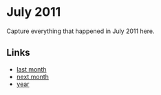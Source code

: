 # July 2011

Capture everything that happened in July 2011 here.

## Links
- [last month](calendar/months/2011-06.md)
- [next month](calendar/months/2011-08.md)
- [year](calendar/years/2011.md)